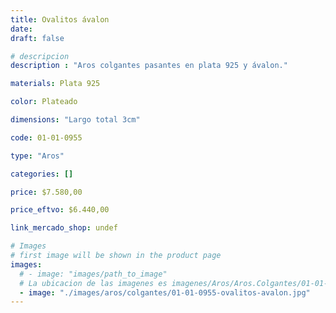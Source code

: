```yaml
---
title: Ovalitos ávalon
date: 
draft: false

# descripcion
description : "Aros colgantes pasantes en plata 925 y ávalon."

materials: Plata 925

color: Plateado

dimensions: "Largo total 3cm"

code: 01-01-0955

type: "Aros"

categories: []

price: $7.580,00

price_eftvo: $6.440,00

link_mercado_shop: undef

# Images
# first image will be shown in the product page
images:
  # - image: "images/path_to_image"
  # La ubicacion de las imagenes es imagenes/Aros/Aros.Colgantes/01-01-0955-ovalitos-avalon
  - image: "./images/aros/colgantes/01-01-0955-ovalitos-avalon.jpg"
---
```

